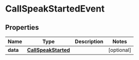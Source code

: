 

# CallSpeakStartedEvent


## Properties

| Name | Type | Description | Notes |
|------------ | ------------- | ------------- | -------------|
|**data** | [**CallSpeakStarted**](CallSpeakStarted.md) |  |  [optional] |



